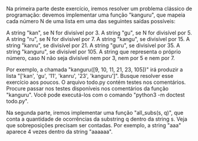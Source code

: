 Na primeira parte deste exercício, iremos resolver um problema clássico de programação: devemos implementar uma função "kanguru", que mapeia cada número N de uma lista em uma das seguintes saídas possíveis:

A string "kan", se N for divisível por 3.
A string "gu", se N for divisível por 5.
A string "ru", se N for divisível por 7.
A string "kangu", se divisível por 15.
A string "kanru", se divisível por 21.
A string "guru", se divisível por 35.
A string "kanguru", se divisível por 105.
A string que representa o próprio número, caso N não seja divisível nem por 3, nem por 5 e nem por 7.

Por exemplo, a chamada "kanguru([9, 10, 11, 21, 23, 105])" irá produzir a lista "['kan', 'gu', '11', 'kanru', '23', 'kanguru']".
Busque resolver esse exercício aos poucos.
O arquivo todo.py contém testes nos comentários.
Procure passar nos testes disponíveis nos comentários da função "kanguru".
Você pode executá-los com o comando "python3 -m doctest todo.py".

Na segunda parte, iremos implementar uma função "all\_subs(s, q)", que conta a quantidade de ocorrências da substring q dentro da string s.
Veja que sobreposições precisam ser contadas.
Por exemplo, a string "aaa" aparece 4 vezes dentro da string "aaaaaa".
